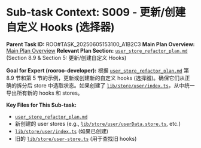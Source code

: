 # Sub-task Context: S009 - 更新/创建自定义 Hooks (选择器)

**Parent Task ID:** ROO#TASK_20250605153100_A1B2C3
**Main Plan Overview:** [Main Plan Overview](../../../plans/ROO#TASK_20250605153100_A1B2C3_plan_overview.md)
**Relevant Plan Section:** [`user_store_refactor_plan.md`](../../../../user_store_refactor_plan.md:235) (Section 8.9 & Section 5: 更新/创建自定义 Hooks)

**Goal for Expert (rooroo-developer):**
根据 [`user_store_refactor_plan.md`](../../../../user_store_refactor_plan.md:235) 第 8.9 节和第 5 节的示例，更新或创建新的自定义 hooks (选择器)。确保它们从正确的拆分后 store 中选取状态。如果创建了 [`lib/store/user/index.ts`](../../../../lib/store/user/index.ts)，从中统一导出所有新的 hooks 和 stores。

**Key Files for This Sub-task:**
*   [`user_store_refactor_plan.md`](../../../../user_store_refactor_plan.md)
*   新创建的 user stores (e.g., [`lib/store/user/userData.store.ts`](../../../../lib/store/user/userData.store.ts), etc.)
*   [`lib/store/user/index.ts`](../../../../lib/store/user/index.ts) (如果已创建)
*   旧的 [`lib/store/user-store.ts`](../../../../lib/store/user-store.ts) (用于查找旧 hooks)
